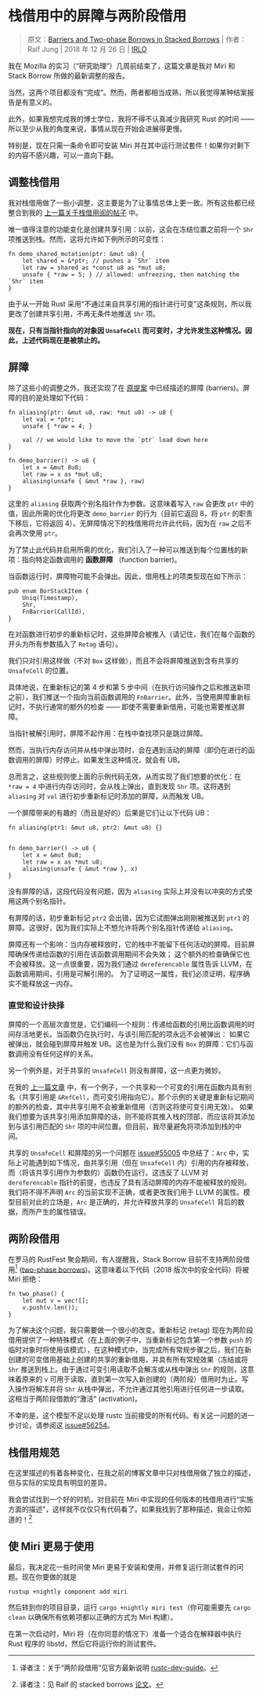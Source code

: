 # 栈借用中的屏障与两阶段借用

> 原文：[Barriers and Two-phase Borrows in Stacked Borrows](https://www.ralfj.de/blog/2018/12/26/stacked-borrows-barriers.html)
> | 作者：Ralf Jung | 2018 年 12 月 26 日 | [IRLO]

[IRLO]: https://internals.rust-lang.org/t/barriers-and-two-phase-borrows-in-stacked-borrows/9100

我在 Mozilla 的实习（“研究助理”）几周前结束了，这篇文章是我对 Miri 和 Stack Borrow 所做的最新调整的报告。

当然，这两个项目都没有“完成”。然而，两者都相当成熟，所以我觉得某种结案报告是有意义的。

此外，如果我想完成我的博士学位，我将不得不认真减少我研究 Rust 的时间 —— 所以至少从我的角度来说，事情从现在开始会进展得更慢。

特别是，现在只需一条命令即可安装 Miri 并在其中运行测试套件！如果你对剩下的内容不感兴趣，可以一直向下翻。

## 调整栈借用

我对栈借用做了一些小调整，这主要是为了让事情总体上更一致。所有这些都已经整合到我的
[上一篇关于栈借用阅的帖子](./stacked-borrows-implementation.md) 中。 

唯一值得注意的功能变化是创建共享引用：以前，这会在冻结位置之前将一个 `Shr` 项推送到栈。然而，这将允许如下例所示的可变性：

```rust,ignore
fn demo_shared_mutation(ptr: &mut u8) {
    let shared = &*ptr; // pushes a `Shr` item
    let raw = shared as *const u8 as *mut u8;
    unsafe { *raw = 5; } // allowed: unfreezing, then matching the `Shr` item
}
```

由于从一开始 Rust 采用“不通过来自共享引用的指针进行可变”这条规则，所以我更改了创建共享引用，不再无条件地推送 `Shr` 项。

**现在，只有当指针指向的对象因 `UnsafeCell` 而可变时，才允许发生这种情况。因此，上述代码现在是被禁止的。**

## 屏障

除了这些小的调整之外，我还实现了在 [原提案](./stacked-borrows.md) 中已经描述的屏障 (barriers)。屏障的目的是处理如下代码：

```rust,ignore
fn aliasing(ptr: &mut u8, raw: *mut u8) -> u8 {
    let val = *ptr;
    unsafe { *raw = 4; }

    val // we would like to move the `ptr` load down here
}

fn demo_barrier() -> u8 {
    let x = &mut 8u8;
    let raw = x as *mut u8;
    aliasing(unsafe { &mut *raw }, raw)
}
```

这里的 `aliasing` 获取两个别名指针作为参数。这意味着写入 `raw` 会更改 `ptr` 中的值，因此所需的优化将更改 `demo_barrier` 的行为（目前它返回 8，将
`ptr` 的职责下移后，它将返回 4）。无屏障情况下的栈借用将允许此代码，因为在 `raw` 之后不会再次使用 `ptr`。

为了禁止此代码并启用所需的优化，我们引入了一种可以推送到每个位置栈的新项：指向特定函数调用的 **函数屏障** （function barrier)。

当函数运行时，屏障物可能不会弹出。因此，借用栈上的项类型现在如下所示：

```rust,ignore
pub enum BorStackItem {
    Uniq(Timestamp),
    Shr,
    FnBarrier(CallId),
}
```

在对函数进行初步的重新标记时，这些屏障会被推入（请记住，我们在每个函数的开头为所有参数插入了 `Retag` 语句）。

我们只对引用这样做（不对 `Box` 这样做），而且不会将屏障推送到含有共享的 `UnsafeCell` 的位置。

具体地说，在重新标记的第 4 步和第 5 步中间（在执行访问操作之后和推送新项之前），我们推送一个指向当前函数调用的
`FnBarrier`。此外，当使用屏障重新标记时，不执行通常的额外的检查 —— 即使不需要重新借用，可能也需要推送屏障。

当指针被解引用时，屏障不起作用：在栈中查找项只是跳过屏障。

然而，当执行内存访问并从栈中弹出项时，会在遇到活动的屏障（即仍在进行的函数调用的屏障）时停止。如果发生这种情况，就会有 UB。

总而言之，这些规则使上面的示例代码无效，从而实现了我们想要的优化：在 `*raw = 4` 中进行内存访问时，会从栈上弹出，直到发现 `Shr` 
项。这将遇到 `aliasing` 对 `val` 进行初步重新标记时添加的屏障，从而触发 UB。

一个屏障带来的有趣的（而且是好的）后果是它们让以下代码 UB：

```rust,ignore
fn aliasing(ptr1: &mut u8, ptr2: &mut u8) {}


fn demo_barrier() -> u8 {
    let x = &mut 8u8;
    let raw = x as *mut u8;
    aliasing(unsafe { &mut *raw }, x)
}
```

没有屏障的话，这段代码没有问题，因为 `aliasing` 实际上并没有以冲突的方式使用这两个别名指针。

有屏障的话，初步重新标记 `ptr2` 会出错，因为它试图弹出刚刚被推送到 `ptr1` 的屏障。这很好，因为我们实际上不想允许将两个别名指针传递给 `aliasing`。

屏障还有一个影响：当内存被释放时，它的栈中不能留下任何活动的屏障。目前屏障确保传递给函数的引用在该函数调用期间不会失效；
这个额外的检查确保它也不会被释放。这一点很重要，因为我们通过 `dereferencable` 属性告诉 LLVM，在函数调用期间，引用是可解引用的。
为了证明这一属性，我们必须证明，程序确实不能释放这一内存。

### 直觉和设计抉择

屏障的一个高层次直觉是，它们编码一个规则：传递给函数的引用比函数调用的时间存活地更长。当函数仍在执行时，与该引用匹配的项永远不会被弹出：
如果它被弹出，就会碰到屏障并触发 UB。这也是为什么我们没有 `Box` 的屏障：它们与函数调用没有任何这样的关系。

另一个例外是，对于共享的 `UnsafeCell` 则没有屏障，这一点更为微妙。

在我的 [上一篇文章](./stacked-borrows-implementation.md) 中，有一个例子，一个共享和一个可变的引用在函数内具有别名（共享引用是
`&RefCell`，而可变引用指向它）。那个示例的关键是重新标记期间的额外的检查，其中共享引用不会被重新借用（否则这将使可变引用无效）。
如果我们想要为该共享引用添加屏障的话，则不能将其推入栈的顶部，而应该将其添加到与该引用匹配的 `Shr` 项的中间位置。但目前，我尽量避免将项添加到栈的中间。

共享的 `UnsafeCell` 和屏障的另一个问题在 [issue#55005](https://github.com/rust-lang/rust/issues/55005) 中总结了：`Arc`
中，实际上可能遇到如下情况，由共享引用（但在 `UnsafeCell` 内）引用的内存被释放，而（将该共享引用作为参数的）函数仍在运行。这违反了
LLVM 对 `dereferencable` 指针的前提，也违反了具有活动屏障的内存不能被释放的规则。我们将不得不声明
`Arc` 的当前实现不正确，或者更改我们用于 LLVM 的属性。模型目前对此的立场是，`Arc` 是正确的，并允许释放共享的 `UnsafeCell` 背后的数据，而所产生的属性错误。

## 两阶段借用

在罗马的 RustFest 聚会期间，有人提醒我，Stack Borrow 目前不支持两阶段借用[^two] ([two-phase borrows])。这意味着以下代码（2018 版次中的安全代码）将被 Miri 拒绝：

[two-phase borrows]: http://smallcultfollowing.com/babysteps/blog/2017/03/01/nested-method-calls-via-two-phase-borrowing/

[^two]: 译者注：关于“两阶段借用”见官方最新说明 [rustc-dev-guide](https://rustc-dev-guide.rust-lang.org/borrow_check/two_phase_borrows.html)。

```rust,ignore
fn two_phase() {
    let mut v = vec![];
    v.push(v.len());
}
```

为了解决这个问题，我只需要做一个很小的改变。重新标记 (retag)  现在为两阶段借用提供了一种特殊模式（在上面的例子中，当重新标记包含第一个参数
`push` 的临时对象时将使用该模式），在这种模式中，当完成所有常规步骤之后，我们在新创建的可变借用基础上创建的共享的重新借用，并具有所有常规效果（冻结或将
`Shr` 推送到栈上。由于通过可变引用读取不会解冻或从栈中弹出 `Shr` 的规则，这意味着原来的 `v`
可用于读取，直到第一次写入新创建的（两阶段）借用时为止。写入操作将解冻并将 `Shr` 从栈中弹出，不允许通过其他引用进行任何进一步读取。这相当于两阶段借款的“激活” (activation)。

不幸的是，这个模型不足以处理 rustc 当前接受的所有代码。有关这一问题的进一步讨论，请参阅这 [issue#56254](https://github.com/rust-lang/rust/issues/56254)。

## 栈借用规范

在这里描述的有着各种变化，在我之前的博客文章中只对栈借用做了独立的描述，但与实际的实现具有明显的差异。

我会尝试找到一个好的时机，对目前在 Miri 中实现的任何版本的栈借用进行“实施方面的描述”，这样就不仅仅只有代码看了。如果我找到了那种描述，我会让你知道的！[^desc]

[^desc]: 译者注：见 Ralf 的 stacked borrows [论文](https://www.ralfj.de/blog/2019/11/18/stacked-borrows-paper.html)。

## 使 Miri 更易于使用

最后，我决定花一些时间使 Miri 更易于安装和使用，并修复运行测试套件的问题。现在你要做的就是

```shell
rustup +nightly component add miri
```

然后转到你的项目目录，运行 `cargo +nightly miri test`（你可能需要先 `cargo clean` 以确保所有依赖项都以正确的方式为 Miri 构建）。

在第一次启动时，Miri 将（在你同意的情况下）准备一个适合在解释器中执行 Rust 程序的 libstd，然后它将运行你的测试套件。

